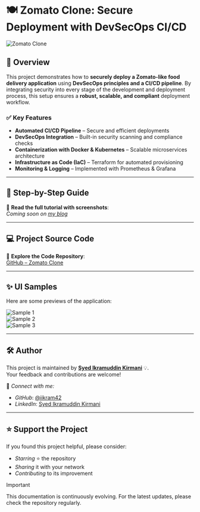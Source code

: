 # 🍽️ Zomato Clone: Secure Deployment with DevSecOps CI/CD  

![Zomato Clone](https://miro.medium.com/v2/resize:fit:1400/format:webp/1*X_hm5iF0NRjbOZHB6RQIFA.jpeg)  

## 📌 Overview  

This project demonstrates how to **securely deploy a Zomato-like food delivery application** using **DevSecOps principles and a CI/CD pipeline**. By integrating security into every stage of the development and deployment process, this setup ensures a **robust, scalable, and compliant** deployment workflow.  

### ✅ Key Features  

- **Automated CI/CD Pipeline** – Secure and efficient deployments  
- **DevSecOps Integration** – Built-in security scanning and compliance checks  
- **Containerization with Docker & Kubernetes** – Scalable microservices architecture  
- **Infrastructure as Code (IaC)** – Terraform for automated provisioning  
- **Monitoring & Logging** – Implemented with Prometheus & Grafana  

---

## 📖 Step-by-Step Guide  

📌 **Read the full tutorial with screenshots**:  
*Coming soon on [my blog](https://github.com/iikram42)*  

---

## 💻 Project Source Code  

🔗 **Explore the Code Repository**:  
[GitHub – Zomato Clone](https://github.com/iikram42/Zomato-Clone)  

---

## ✨ UI Samples  

Here are some previews of the application:  

![Sample 1](https://miro.medium.com/v2/resize:fit:750/format:webp/1*xVxk3tSbk9yA6hel60t13g.png)  
![Sample 2](https://miro.medium.com/v2/resize:fit:750/format:webp/1*KOwp6K2sOcSmDyk9Axnvhw.png)  
![Sample 3](https://miro.medium.com/v2/resize:fit:750/format:webp/1*t1x_F_qwHI6anvRHS59OxA.png)  

---


## 🛠 Author

This project is maintained by **[Syed Ikramuddin Kirmani](https://github.com/iikram42)** 💡.  
Your feedback and contributions are welcome!

📧 *Connect with me:*
- *GitHub*: [@iikram42](https://github.com/iikram42)
- *LinkedIn*: [Syed Ikramuddin Kirmani](https://www.linkedin.com/in/ikramkirmani/)

---

## ⭐ Support the Project

If you found this project helpful, please consider:
- *Starring* ⭐ the repository  
- *Sharing* it with your network  
- *Contributing* to its improvement

> [!Important]  
> This documentation is continuously evolving. For the latest updates, please check the repository regularly.